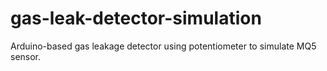 # gas-leak-detector-simulation
Arduino-based gas leakage detector using potentiometer to simulate MQ5 sensor.
